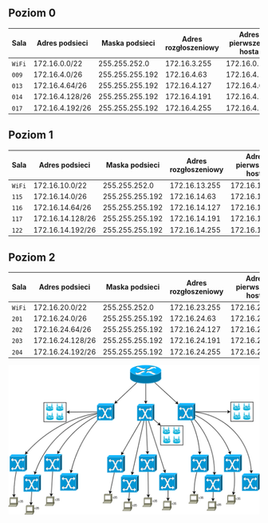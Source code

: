 Poziom 0
----------------------------------------------------------
|Sala   |Adres podsieci  |Maska podsieci    |Adres rozgłoszeniowy   |Adres pierwszego hosta|Adres ostatniego hosta|Ilość hostów  |
|-------|----------------|------------------|-----------------------|----------------------|----------------------|--------------|
|``WiFi``|172.16.0.0/22  |255.255.252.0     |172.16.3.255           |172.16.0.1            |172.16.3.254          |1022          |
|``009``|172.16.4.0/26   |255.255.255.192   |172.16.4.63            |172.16.4.1            |172.16.4.62           |62            |
|``013``|172.16.4.64/26  |255.255.255.192   |172.16.4.127           |172.16.4.65           |172.16.4.126          |62            |
|``014``|172.16.4.128/26 |255.255.255.192   |172.16.4.191           |172.16.4.129          |172.16.4.190          |62            |
|``017``|172.16.4.192/26 |255.255.255.192   |172.16.4.255           |172.16.4.193          |172.16.4.254          |62            |

Poziom 1
------------------------------------------------------------------------------
|Sala    |Adres podsieci  |Maska podsieci    |Adres rozgłoszeniowy   |Adres pierwszego hosta|Adres ostatniego hosta|Ilość hostów  |
|--------|----------------|------------------|-----------------------|----------------------|----------------------|--------------|
|``WiFi``|172.16.10.0/22  |255.255.252.0     |172.16.13.255          |172.16.10.1           |172.16.13.254         |1022          |
|``115`` |172.16.14.0/26   |255.255.255.192  |172.16.14.63           |172.16.14.1           |172.16.14.62          |62            |
|``116`` |172.16.14.64/26  |255.255.255.192  |172.16.14.127          |172.16.14.65          |172.16.14.126         |62            |
|``117`` |172.16.14.128/26 |255.255.255.192  |172.16.14.191          |172.16.14.129         |172.16.14.190         |62            |
|``122`` |172.16.14.192/26 |255.255.255.192  |172.16.14.255          |172.16.14.193         |172.16.14.254         |62            |

Poziom 2
----------------------------------------------------------
|Sala   |Adres podsieci  |Maska podsieci    |Adres rozgłoszeniowy   |Adres pierwszego hosta|Adres ostatniego hosta|Ilość hostów  |
|-------|----------------|------------------|-----------------------|----------------------|----------------------|--------------|
|``WiFi``|172.16.20.0/22 |255.255.252.0     |172.16.23.255          |172.16.20.1           |172.16.23.254         |1022          |
|``201``|172.16.24.0/26  |255.255.255.192   |172.16.24.63           |172.16.24.1           |172.16.24.62          |62            |
|``202``|172.16.24.64/26 |255.255.255.192   |172.16.24.127          |172.16.24.65          |172.16.24.126         |62            |
|``203``|172.16.24.128/26|255.255.255.192   |172.16.24.191          |172.16.24.129         |172.16.24.190         |62            |
|``204``|172.16.24.192/26|255.255.255.192   |172.16.24.255          |172.16.24.193         |172.16.24.254         |62            |


![Diagram](Diagram1.png)

